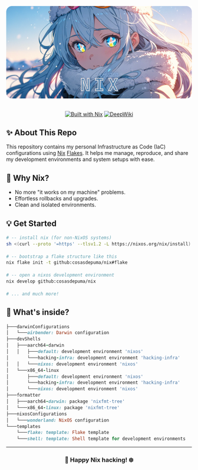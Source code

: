 <div align="center">
<img src="logo.png" alt="nix" />
<br/><br/>

[![Built with Nix](https://img.shields.io/badge/Built%20with-Nix%20Flakes-5277C3?style=for-the-badge&logo=nixos&logoColor=white&labelColor=5e81ac&color=d8dee9)](https://nixos.org/)
[![DeepWiki](https://img.shields.io/badge/DeepWiki-Explained%20Repo-4F4FFF?style=for-the-badge&logo=wikibooks&logoColor=white&labelColor=5e81ac&color=d8dee9)](https://deepwiki.com/CosasDePuma/nix)

</div>

## ✨ About This Repo

This repository contains my personal Infrastructure as Code (IaC) configurations using [Nix](https://nixos.org/) [Flakes](https://nixos.wiki/wiki/Flakes). It helps me manage, reproduce, and share my development environments and system setups with ease.


## 🦄 Why Nix?

- No more "it works on my machine" problems.
- Effortless rollbacks and upgrades.
- Clean and isolated environments.

## 💡 Get Started

```sh
# -- install nix (for non-NixOS systems)
sh <(curl --proto '=https' --tlsv1.2 -L https://nixos.org/nix/install) --no-daemon

# -- bootstrap a flake structure like this
nix flake init -t github:cosasdepuma/nix#flake

# -- open a nixos development environment
nix develop github:cosasdepuma/nix

# ... and much more!
```

## 🧩 What's inside?

```rb
├───darwinConfigurations
│   └───airbender: Darwin configuration
├───devShells
│   ├───aarch64-darwin
│   │   ├───default: development environment 'nixos'
│       └───hacking-infra: development environment 'hacking-infra'
│   │   └───nixos: development environment 'nixos'
│   └───x86_64-linux
│       ├───default: development environment 'nixos'
│       └───hacking-infra: development environment 'hacking-infra'
│       └───nixos: development environment 'nixos'
├───formatter
│   ├───aarch64-darwin: package 'nixfmt-tree'
│   └───x86_64-linux: package 'nixfmt-tree'
├───nixosConfigurations
│   └───wonderland: NixOS configuration
└───templates
    └───flake: template: Flake template
    └───shell: template: Shell template for development environments
```

---

<div align="center">

### 🐧 Happy Nix hacking! ❄️

</div>